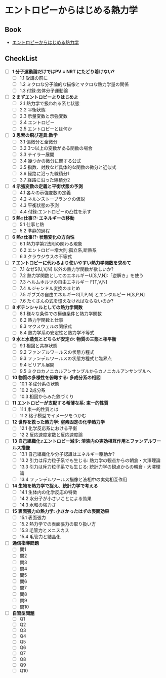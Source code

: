 # エントロピーからはじめる熱力学

## Book
- [エントロピーからはじめる熱力学](シラバス参照.pdf)

## CheckList
- [ ] **1 分子運動論だけではPV = NRT にたどり着けない?**
  - [ ] 1.1 受講の前に
  - [ ] 1.2 ミクロな分子論的な描像とマクロな熱力学量の関係
  - [ ] 1.3 付録:気体分子運動論
- [ ] **2 まずエントロピーよりはじめよ**
  - [ ] 2.1 熱力学で扱われる系と状態
  - [ ] 2.2 平衡状態
  - [ ] 2.3 示量変数と示強変数
  - [ ] 2.4 エントロピー
  - [ ] 2.5 エントロピーとは何か
- [ ] **3 思索の飛び道具:数学**
  - [ ] 3.1 偏微分と全微分
  - [ ] 3.2 3つ以上の変数がある関数の場合
  - [ ] 3.3 テイラー展開
  - [ ] 3.4 幾つかの微分に関する公式
  - [ ] 3.5 指数、対数など具体的な関数の微分と近似式
  - [ ] 3.6 経路に沿った線積分1
  - [ ] 3.7 経路に沿った線積分2
- [ ] **4 示強変数の定義と平衡状態の予測**
  - [ ] 4.1 各々の示強変数の定義
  - [ ] 4.2 ネルンストーブランクの仮説
  - [ ] 4.3 平衡状態の予測
  - [ ] 4.4 付録:エントロピーの凸性を示す
- [ ] **5 熱=仕事!?: エネルギーの移動**
  - [ ] 5.1 仕事と熱
  - [ ] 5.2 準静的過程
- [ ] **6 熱≠仕事!?: 状態変化の方向性**
  - [ ] 6.1 熱力学第2法則の関わる現象
  - [ ] 6.2 エントロピー増大則:孤立系,断熱系
  - [ ] 6.3 クラウジウスの不等式
- [ ] **7 エントロピーに代わるより使いやすい熱力学関数を求めて**
  - [ ] 7.1 なぜS[U,V,N] 以外の熱力学関数が欲しいか?
  - [ ] 7.2 熱力学関数としてのエネルギーU[S,V,N]:「逆解き」を使う
  - [ ] 7.3 ヘルムホルツの自由エネルギー F[T,V,N]
  - [ ] 7.4 ルジャンドル変換のまとめ
  - [ ] 7.5 ギブズの自由エネルギーG[T,P,N] とエンタルピー H[S,P,N]
  - [ ] 7.6 たくさんの式を憶えなければならないのか?
- [ ] **8 ポテンシャルとしての熱力学関数**
  - [ ] 8.1 様々な条件での極値条件と熱力学関数
  - [ ] 8.2 熱力学関数と仕事
  - [ ] 8.3 マクスウェルの関係式
  - [ ] 8.4 熱力学系の安定性と熱力学不等式
- [ ] **9 水と水蒸気とどちらが安定か: 物質の三態と相平衡**
  - [ ] 9.1 相図と共存状態
  - [ ] 9.2 ファンデルワールスの状態方程式
  - [ ] 9.3 ファンデルワールスの状態方程式と臨界点
  - [ ] 9.4 ビリアル展開
  - [ ] 9.5 ミクロカノニカルアンサンブルからカノニカルアンサンブルへ
- [ ] **10 物質の多様性を俯瞰する: 多成分系の相図**
  - [ ] 10.1 多成分系の状態
  - [ ] 10.2 2成分系
  - [ ] 10.3 相図からみた鉄づくり
- [ ] **11 エントロピーが支配する希薄な系: 束一的性質**
  - [ ] 11.1 束一的性質とは
  - [ ] 11.2 格子模型でイメージをつかむ
- [ ] **12 世界を救った熱力学: 窒素固定の化学熱力学**
  - [ ] 12.1 化学反応系における平衡
  - [ ] 12.2 反応速度定数と反応速度論
- [ ] **13 自己組織化≠エントロピー減少: 溶液内の実効相互作用とファンデルワールス描像**
  - [ ] 13.1 自己組織化や分子認識はエネルギー駆動か?
  - [ ] 13.2 引力は斥力粒子系でも生じる: 熱力学の観点からの朝倉・大澤理論
  - [ ] 13.3 引力は斥力粒子系でも生じる: 統計力学の観点からの朝倉・大澤理論
  - [ ] 13.4 ファンデルワールス描像と液相中の実効相互作用
- [ ] **14 生物を熱力学で捉え、統計力学で考える**
  - [ ] 14.1 生体内の化学反応の特徴
  - [ ] 14.2 水分子が小さいことによる効果
  - [ ] 14.3 水和の強力さ
- [ ] **15 表面張力の熱力学: 小さかったはずの表面効果**
  - [ ] 15.1 表面張力
  - [ ] 15.2 熱力学での表面張力の取り扱い方
  - [ ] 15.3 毛管力とメニスカス
  - [ ] 15.4 毛管力と結晶化
- [ ] **通信指導問題**
  - [ ] 問1
  - [ ] 問2
  - [ ] 問3
  - [ ] 問4
  - [ ] 問5
  - [ ] 問6
  - [ ] 問7
  - [ ] 問8
  - [ ] 問9
  - [ ] 問10
- [ ] **自習型問題**
  - [ ] Q1
  - [ ] Q2
  - [ ] Q3
  - [ ] Q4
  - [ ] Q5
  - [ ] Q6
  - [ ] Q7
  - [ ] Q8
  - [ ] Q9
  - [ ] Q10